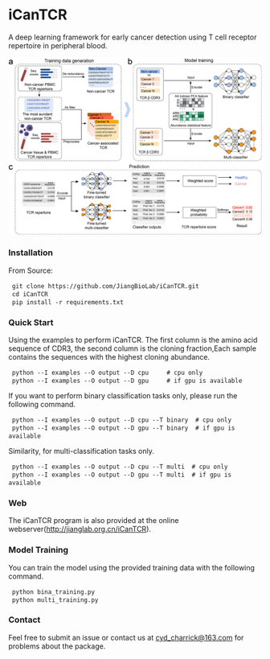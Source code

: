# iCanTCR
A deep learning framework for early cancer detection using T cell receptor repertoire in peripheral blood.
<p float="left">
  <img src="Fig/Figure1fff.png"/>
</p>

### Installation

From Source:

```
 git clone https://github.com/JiangBioLab/iCanTCR.git
 cd iCanTCR
 pip install -r requirements.txt
```

### Quick Start
 Using the examples to perform iCanTCR. The first column is the amino acid sequence of CDR3, the second column is the cloning fraction,Each sample contains the sequences with the highest cloning abundance.
   
```
 python --I examples --O output --D cpu     # cpu only
 python --I examples --O output --D gpu     # if gpu is available
```

 If you want to perform binary classification tasks only, please run the following command.
   
```
 python --I examples --O output --D cpu --T binary  # cpu only
 python --I examples --O output --D gpu --T binary  # if gpu is available
```

Similarity, for multi-classification tasks only.

```
 python --I examples --O output --D cpu --T multi  # cpu only
 python --I examples --O output --D gpu --T multi  # if gpu is available
```

### Web
 The iCanTCR program is also provided at the online webserver(http://jianglab.org.cn/iCanTCR).

### Model Training
 You can train the model using the provided training data with the following command.
   
```
 python bina_training.py
 python multi_training.py
```

### Contact
 Feel free to submit an issue or contact us at cyd_charrick@163.com for problems about the package.

